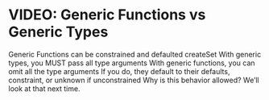 # VIDEO: Generic Functions vs Generic Types

Generic Functions can be constrained and defaulted
createSet
With generic types, you MUST pass all type arguments
With generic functions, you can omit all the type arguments
If you do, they default to their defaults, constraint, or unknown if unconstrained
Why is this behavior allowed? We’ll look at that next time.
